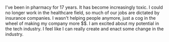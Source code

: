 I've been in pharmacy for 17 years.
It has become increasingly toxic.
I could no longer work in the healthcare field, so much of our jobs are dictated by insurance companies.
I  wasn't helping people anymore, just a cog in the wheel of making my company more $$.
I am excited about my potential in the tech industry. I feel like I can really create and enact some change in the industry.
